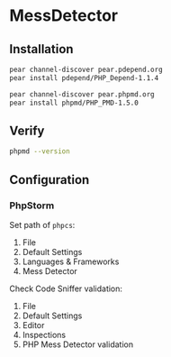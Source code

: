 # MessDetector

## Installation

```sh
pear channel-discover pear.pdepend.org
pear install pdepend/PHP_Depend-1.1.4
```

```sh
pear channel-discover pear.phpmd.org
pear install phpmd/PHP_PMD-1.5.0
```

## Verify

```sh
phpmd --version
```

## Configuration

### PhpStorm

Set path of `phpcs`:

1. File
2. Default Settings
3. Languages & Frameworks
4. Mess Detector

Check Code Sniffer validation:

1. File
2. Default Settings
3. Editor
4. Inspections
5. PHP Mess Detector validation
